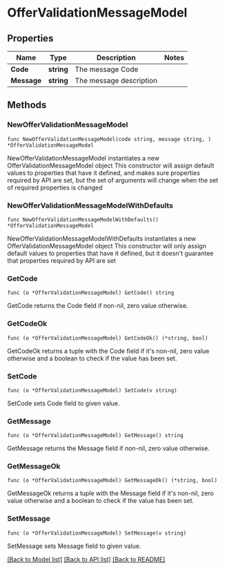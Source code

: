 # OfferValidationMessageModel

## Properties

Name | Type | Description | Notes
------------ | ------------- | ------------- | -------------
**Code** | **string** | The message Code | 
**Message** | **string** | The message description | 

## Methods

### NewOfferValidationMessageModel

`func NewOfferValidationMessageModel(code string, message string, ) *OfferValidationMessageModel`

NewOfferValidationMessageModel instantiates a new OfferValidationMessageModel object
This constructor will assign default values to properties that have it defined,
and makes sure properties required by API are set, but the set of arguments
will change when the set of required properties is changed

### NewOfferValidationMessageModelWithDefaults

`func NewOfferValidationMessageModelWithDefaults() *OfferValidationMessageModel`

NewOfferValidationMessageModelWithDefaults instantiates a new OfferValidationMessageModel object
This constructor will only assign default values to properties that have it defined,
but it doesn't guarantee that properties required by API are set

### GetCode

`func (o *OfferValidationMessageModel) GetCode() string`

GetCode returns the Code field if non-nil, zero value otherwise.

### GetCodeOk

`func (o *OfferValidationMessageModel) GetCodeOk() (*string, bool)`

GetCodeOk returns a tuple with the Code field if it's non-nil, zero value otherwise
and a boolean to check if the value has been set.

### SetCode

`func (o *OfferValidationMessageModel) SetCode(v string)`

SetCode sets Code field to given value.


### GetMessage

`func (o *OfferValidationMessageModel) GetMessage() string`

GetMessage returns the Message field if non-nil, zero value otherwise.

### GetMessageOk

`func (o *OfferValidationMessageModel) GetMessageOk() (*string, bool)`

GetMessageOk returns a tuple with the Message field if it's non-nil, zero value otherwise
and a boolean to check if the value has been set.

### SetMessage

`func (o *OfferValidationMessageModel) SetMessage(v string)`

SetMessage sets Message field to given value.



[[Back to Model list]](../README.md#documentation-for-models) [[Back to API list]](../README.md#documentation-for-api-endpoints) [[Back to README]](../README.md)



